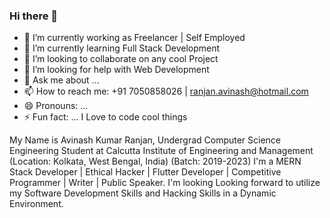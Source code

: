 ### Hi there 👋

- 🔭 I’m currently working as Freelancer | Self Employed
- 🌱 I’m currently learning Full Stack Development
- 👯 I’m looking to collaborate on any cool Project
- 🤔 I’m looking for help with Web Development
- 💬 Ask me about ...
- 📫 How to reach me: +91 7050858026 | ranjan.avinash@hotmail.com
- 😄 Pronouns: ...
- ⚡ Fun fact: ... I Love to code cool things


My Name is Avinash Kumar Ranjan, Undergrad Computer Science Engineering Student at Calcutta Institute of Engineering and Management (Location: Kolkata, West Bengal, India) (Batch: 2019-2023) I'm a MERN Stack Developer | Ethical Hacker | Flutter Developer | Competitive Programmer | Writer | Public Speaker. I'm looking Looking forward to utilize my Software Development Skills and Hacking Skills in a Dynamic Environment. 
